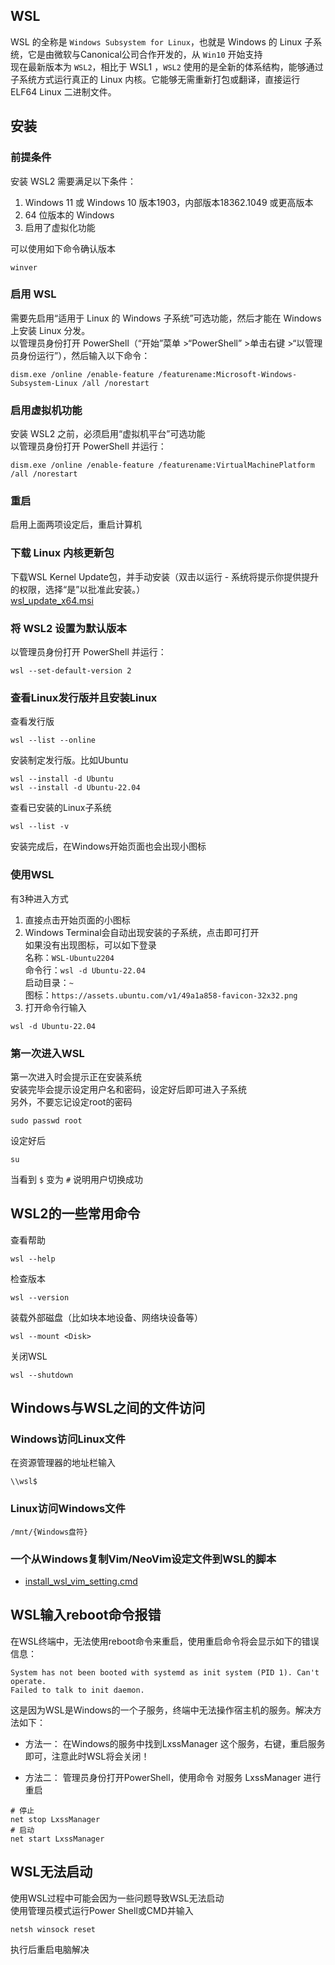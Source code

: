 ## WSL

WSL 的全称是 ``Windows Subsystem for Linux``，也就是 Windows 的 Linux 子系统，它是由微软与Canonical公司合作开发的，从 ``Win10`` 开始支持  
现在最新版本为 ``WSL2``，相比于 WSL1 ，``WSL2`` 使用的是全新的体系结构，能够通过子系统方式运行真正的 Linux 内核。它能够无需重新打包或翻译，直接运行 ELF64 Linux 二进制文件。

## 安装

### 前提条件
安装 WSL2 需要满足以下条件：
1. Windows 11 或 Windows 10  版本1903，内部版本18362.1049 或更高版本
2. 64 位版本的 Windows
3. 启用了虚拟化功能  

可以使用如下命令确认版本
```
winver
```

### 启用 WSL
需要先启用“适用于 Linux 的 Windows 子系统”可选功能，然后才能在 Windows 上安装 Linux 分发。  
以管理员身份打开 PowerShell（“开始”菜单 >“PowerShell” >单击右键 >“以管理员身份运行”），然后输入以下命令：
```
dism.exe /online /enable-feature /featurename:Microsoft-Windows-Subsystem-Linux /all /norestart
```

### 启用虚拟机功能
安装 WSL2 之前，必须启用“虚拟机平台”可选功能  
以管理员身份打开 PowerShell 并运行：
```
dism.exe /online /enable-feature /featurename:VirtualMachinePlatform /all /norestart
```

### 重启
启用上面两项设定后，重启计算机

### 下载 Linux 内核更新包
下载WSL Kernel Update包，并手动安装（双击以运行 - 系统将提示你提供提升的权限，选择“是”以批准此安装。）  
[wsl_update_x64.msi](https://wslstorestorage.blob.core.windows.net/wslblob/wsl_update_x64.msi)

### 将 WSL2 设置为默认版本
以管理员身份打开 PowerShell 并运行：
```
wsl --set-default-version 2
```

### 查看Linux发行版并且安装Linux
查看发行版
```
wsl --list --online
```
安装制定发行版。比如Ubuntu
```
wsl --install -d Ubuntu
wsl --install -d Ubuntu-22.04
```
查看已安装的Linux子系统
```
wsl --list -v
```
安装完成后，在Windows开始页面也会出现小图标

### 使用WSL
有3种进入方式
1. 直接点击开始页面的小图标
2. Windows Terminal会自动出现安装的子系统，点击即可打开  
  如果没有出现图标，可以如下登录  
  名称：``WSL-Ubuntu2204``  
  命令行：``wsl -d Ubuntu-22.04``  
  启动目录：``~``  
  图标：``https://assets.ubuntu.com/v1/49a1a858-favicon-32x32.png``  
3. 打开命令行输入
```
wsl -d Ubuntu-22.04
```

### 第一次进入WSL
第一次进入时会提示正在安装系统  
安装完毕会提示设定用户名和密码，设定好后即可进入子系统  
另外，不要忘记设定root的密码
```
sudo passwd root
```
设定好后
```
su
```
当看到 ``$`` 变为 ``#`` 说明用户切换成功

## WSL2的一些常用命令
查看帮助
```
wsl --help
```
检查版本
```
wsl --version
```
装载外部磁盘（比如块本地设备、网络块设备等）
```
wsl --mount <Disk>
```
关闭WSL
```
wsl --shutdown
```

## Windows与WSL之间的文件访问

### Windows访问Linux文件
在资源管理器的地址栏输入
```
\\wsl$
```

### Linux访问Windows文件
```
/mnt/{Windows盘符}
```

### 一个从Windows复制Vim/NeoVim设定文件到WSL的脚本
- [install_wsl_vim_setting.cmd](./install_wsl_vim_setting.cmd)

## WSL输入reboot命令报错
在WSL终端中，无法使用reboot命令来重启，使用重启命令将会显示如下的错误信息：
```
System has not been booted with systemd as init system (PID 1). Can't operate.
Failed to talk to init daemon.
```
这是因为WSL是Windows的一个子服务，终端中无法操作宿主机的服务。解决方法如下：

- 方法一： 在Windows的服务中找到LxssManager 这个服务，右键，重启服务即可，注意此时WSL将会关闭！

- 方法二： 管理员身份打开PowerShell，使用命令 对服务 LxssManager 进行重启
```
# 停止
net stop LxssManager
# 启动
net start LxssManager
```

## WSL无法启动
使用WSL过程中可能会因为一些问题导致WSL无法启动  
使用管理员模式运行Power Shell或CMD并输入
```
netsh winsock reset
```
执行后重启电脑解决
